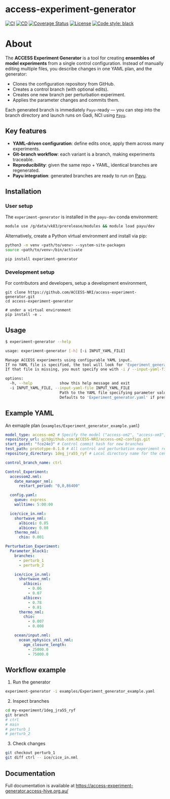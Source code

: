 # access-experiment-generator

[![CI](https://github.com/ACCESS-NRI/access-experiment-generator/actions/workflows/ci.yml/badge.svg)](https://github.com/ACCESS-NRI/access-experiment-generator/actions/workflows/ci.yml)
[![CD](https://github.com/ACCESS-NRI/access-experiment-generator/actions/workflows/cd.yml/badge.svg)](https://github.com/ACCESS-NRI/access-experiment-generator/actions/workflows/cd.yml)
[![Coverage Status](https://codecov.io/gh/ACCESS-NRI/access-experiment-generator/branch/main/graph/badge.svg)](https://codecov.io/gh/ACCESS-NRI/access-experiment-generator)
[![License](https://img.shields.io/badge/license-Apache%202.0-blue?style=flat-square)](https://opensource.org/license/apache-2-0) 
[![Code style: black](https://img.shields.io/badge/code%20style-black-000000.svg)](https://github.com/psf/black)


# About
The **ACCESS Experiment Generator** is a tool for creating **ensembles of model experiments** from a single control configuration. Instead of manually editing multiple files, you describe changes in one YAML plan, and the generator:

- Clones the configuration repository from GitHub.  
- Creates a control branch (with optional edits).  
- Creates one new branch per perturbation experiment.  
- Applies the parameter changes and commits them.

Each generated branch is immediately `Payu`-ready — you can step into the branch directory and launch runs on Gadi, NCI using [`Payu`](https://github.com/payu-org/payu).

## Key features
- **YAML-driven configuration**: define edits once, apply them across many experiments.  
- **Git-branch workflow**: each variant is a branch, making experiments traceable.  
- **Reproducibility**: given the same repo + YAML, identical branches are regenerated.  
- **Payu integration**: generated branches are ready to run on [Payu](https://github.com/payu-org/payu).

## Installation
### User setup

The `experiment-generator` is installed in the `payu-dev` conda environment:

```bash
module use /g/data/vk83/prerelease/modules && module load payu/dev
```

Alternatively, create a Python virtual environment and install via pip:

```bash
python3 -m venv <path/to/venv> --system-site-packages
source <path/to/venv>/bin/activate

pip install experiment-generator
```

### Development setup
For contributors and developers, setup a development environment,
```
git clone https://github.com/ACCESS-NRI/access-experiment-generator.git
cd access-experiment-generator

# under a virtual environment
pip install -e .
```

## Usage
```bash
$ experiment-generator --help

usage: experiment-generator [-h] [-i INPUT_YAML_FILE]

Manage ACCESS experiments using configurable YAML input.
If no YAML file is specified, the tool will look for 'Experiment_generator.yaml' in the current directory.
If that file is missing, you must specify one with -i / --input-yaml-file.

options:
  -h, --help            show this help message and exit
  -i INPUT_YAML_FILE, --input-yaml-file INPUT_YAML_FILE
                        Path to the YAML file specifying parameter values for experiment runs.
                        Defaults to 'Experiment_generator.yaml' if present in the current directory.
```

## Example YAML
An exmaple plan (`examples/Experiment_generator_example.yaml`)

```yaml
model_type: access-om2 # Specify the model ("access-om2", "access-om3", "access-esm1.5", or "access-esm1.6")
repository_url: git@github.com:ACCESS-NRI/access-om2-configs.git
start_point: "fce24e3" # Control commit hash for new branches
test_path: prototype-0.1.0 # All control and perturbation experiment repositories will be created here; can be relative, absolute or ~ (user-defined)
repository_directory: 1deg_jra55_ryf # Local directory name for the central repository (user-defined)

control_branch_name: ctrl

Control_Experiment:
  accessom2.nml:
    date_manager_nml:
      restart_period: "0,0,86400"

  config.yaml:
    queue: express
    walltime: 5:00:00

  ice/cice_in.nml:
    shortwave_nml:
      albicei: 0.05
      albicev: 0.08
    thermo_nml:
      chio: 0.001

Perturbation_Experiment:
  Parameter_block1:
    branches:
      - perturb_1
      - perturb_2

    ice/cice_in.nml:
      shortwave_nml:
        albicei:
          - 0.06
          - 0.07
        albicev:
          - 0.78
          - 0.81
      thermo_nml:
        chio:
          - 0.007
          - 0.008

    ocean/input.nml:
      ocean_nphysics_util_nml:
        agm_closure_length:
          - 25000.0
          - 75000.0
```

## Workflow example
1. Run the generator
```bash
experiment-generator -i examples/Experiment_generator_example.yaml
```

2. Inspect branches
```bash
cd my-experiment/1deg_jra55_ryf
git branch
# ctrl
# main
# perturb_1
# perturb_2
```

3. Check changes
```bash
git checkout perturb_1
git diff ctrl -- ice/cice_in.nml
```

## Documentation
Full documentation is available at https://access-experiment-generator.access-hive.org.au/